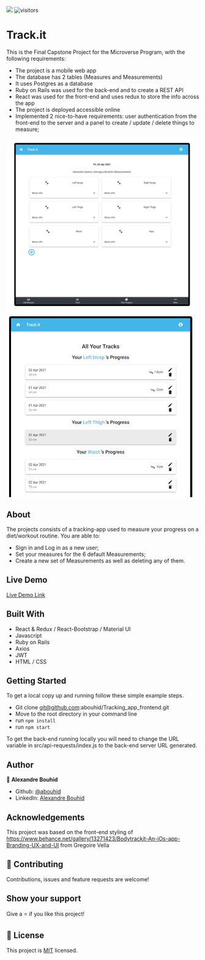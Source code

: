 ![](https://img.shields.io/badge/Microverse-blueviolet)
![visitors](https://visitor-badge.glitch.me/badge?page_id=abouhid/https://github.com/abouhid/Tracking_app_frontend)

# Track.it

This is the Final Capstone Project for the Microverse Program, with the following requirements:

- The project is a mobile web app
- The database has 2 tables (Measures and Measurements)
- It uses Postgres as a database
- Ruby on Rails was used for the back-end and to create a REST API
- React was used for the front-end and uses redux to store the info across the app
- The project is deployed accessible online
- Implemented 2 nice-to-have requirements: user authentication from the front-end to the server and a panel to create / update / delete things to measure;

![screenshot](./src/images/img1.png)
![screenshot](./src/images/img2.png)

## About

The projects consists of a tracking-app used to measure your progress on a diet/workout routine. You are able to:

- Sign in and Log in as a new user;
- Set your measures for the 6 default Measurements;
- Create a new set of Measurements as well as deleting any of them.

## Live Demo

[Live Demo Link](https://trackappalex.netlify.app/)

## Built With

- React & Redux / React-Bootstrap / Material UI
- Javascript
- Ruby on Rails
- Axios
- JWT
- HTML / CSS

## Getting Started

To get a local copy up and running follow these simple example steps.

- Git clone git@github.com:abouhid/Tracking_app_frontend.git
- Move to the root directory in your command line
- run `npm install`
- run `npm start`

To get the back-end running locally you will need to change the URL variable in src/api-requests/index.js to the back-end server URL generated.

## Author

👤 **Alexandre Bouhid**

- Github: [@abouhid](https://github.com/abouhid)
- LinkedIn: [Alexandre Bouhid](https://www.linkedin.com/in/alexandrebouhid/)

## Acknowledgements

This project was based on the front-end styling of https://www.behance.net/gallery/13271423/Bodytrackit-An-iOs-app-Branding-UX-and-UI from Gregoire Vella

## 🤝 Contributing

Contributions, issues and feature requests are welcome!

## Show your support

Give a ⭐️ if you like this project!

## 📝 License

This project is [MIT](lic.url) licensed.
